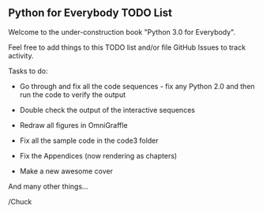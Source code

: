Python for Everybody TODO List
------------------------------

Welcome to the under-construction book "Python 3.0 for Everybody".

Feel free to add things to this TODO list and/or file GitHub
Issues to track activity.

Tasks to do:

* Go through and fix all the code sequences - fix any Python 2.0 and then 
run the code to verify the output

* Double check the output of the interactive sequences

* Redraw all figures in OmniGraffle

* Fix all the sample code in the code3 folder

* Fix the Appendices (now rendering as chapters)

* Make a new awesome cover

And many other things...

/Chuck

